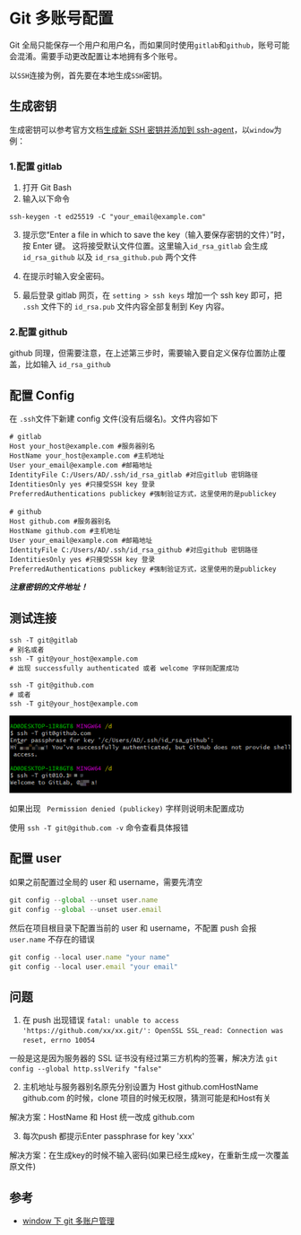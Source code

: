 # Git 多账号配置

Git 全局只能保存一个用户和用户名，而如果同时使用`gitlab`和`github`，账号可能会混淆。需要手动更改配置让本地拥有多个账号。

以`SSH`连接为例，首先要在本地生成`SSH`密钥。

## 生成密钥

生成密钥可以参考官方文档[生成新 SSH 密钥并添加到 ssh-agent](https://docs.github.com/cn/github/authenticating-to-github/generating-a-new-ssh-key-and-adding-it-to-the-ssh-agent)，以`window`为例：

### 1.配置 gitlab

1. 打开 Git Bash
2. 输入以下命令

```shell
ssh-keygen -t ed25519 -C "your_email@example.com"
```

3. 提示您“Enter a file in which to save the key（输入要保存密钥的文件）”时，按 Enter 键。 这将接受默认文件位置。这里输入`id_rsa_gitlab` 会生成 `id_rsa_github` 以及 `id_rsa_github.pub` 两个文件

4. 在提示时输入安全密码。

5. 最后登录 gitlab 网页，在 `setting > ssh keys` 增加一个 ssh key 即可，把 `.ssh` 文件下的 `id_rsa.pub` 文件内容全部复制到 Key 内容。

### 2.配置 github

github 同理，但需要注意，在上述第三步时，需要输入要自定义保存位置防止覆盖，比如输入 `id_rsa_github`

## 配置 Config

在 `.ssh`文件下新建 config 文件(没有后缀名)。文件内容如下

```shell
# gitlab
Host your_host@example.com #服务器别名
HostName your_host@example.com #主机地址
User your_email@example.com #邮箱地址
IdentityFile C:/Users/AD/.ssh/id_rsa_gitlab #对应gitlub 密钥路径
IdentitiesOnly yes #只接受SSH key 登录
PreferredAuthentications publickey #强制验证方式，这里使用的是publickey

# github
Host github.com #服务器别名
HostName github.com #主机地址
User your_email@example.com #邮箱地址
IdentityFile C:/Users/AD/.ssh/id_rsa_github #对应github 密钥路径
IdentitiesOnly yes #只接受SSH key 登录
PreferredAuthentications publickey #强制验证方式，这里使用的是publickey
```

**_注意密钥的文件地址！_**

## 测试连接

```shell
ssh -T git@gitlab
# 别名或者
ssh -T git@your_host@example.com
# 出现 successfully authenticated 或者 welcome 字样则配置成功
```

```shell
ssh -T git@github.com
# 或者
ssh -T git@your_host@example.com
```

![git](./images/git-account/git-account.png)

如果出现 ` Permission denied (publickey)` 字样则说明未配置成功

使用 `ssh -T git@github.com -v` 命令查看具体报错

## 配置 user

如果之前配置过全局的 user 和 username，需要先清空

```js
git config --global --unset user.name
git config --global --unset user.email
```

然后在项目根目录下配置当前的 user 和 username，不配置 push 会报 `user.name` 不存在的错误

```js
git config --local user.name "your name"
git config --local user.email "your email"
```

## 问题

1. 在 push 出现错误 `fatal: unable to access 'https://github.com/xx/xx.git/': OpenSSL SSL_read: Connection was reset, errno 10054`

一般是这是因为服务器的 SSL 证书没有经过第三方机构的签署，解决方法 `git config --global http.sslVerify "false"`

2. 主机地址与服务器别名原先分别设置为 Host github.comHostName github.com 的时候，clone 项目的时候无权限，猜测可能是和Host有关

解决方案：HostName 和 Host 统一改成 github.com

3. 每次push 都提示Enter passphrase for key 'xxx'

解决方案：在生成key的时候不输入密码(如果已经生成key，在重新生成一次覆盖原文件)
## 参考

- [window 下 git 多账户管理](https://juejin.cn/post/6912337687366565895)

